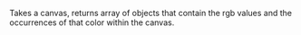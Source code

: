 Takes a canvas, returns array of objects that contain the rgb values and the occurrences of that color within the canvas.
